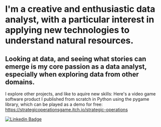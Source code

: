 # I'm a creative and enthusiastic data analyst, with a particular interest in applying new technologies to understand natural resources. 

## Looking at data, and seeing what stories can emerge is my core passion as a data analyst, especially when exploring data from other domains. 

I explore other projects, and like to aquire new skills:
Here's a video game software product I published from scratch in Python using the pygame library, which can be played as a demo for free: https://strategicoperationsgame.itch.io/strategic-operations

[![Linkedin Badge](https://img.shields.io/badge/-Linkedin-blue?style=flat&logo=Linkedin&logoColor=white)](https://www.linkedin.com/in/andre-hernandez-rivera/)

